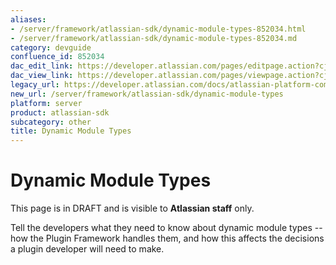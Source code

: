 ```yaml
---
aliases:
- /server/framework/atlassian-sdk/dynamic-module-types-852034.html
- /server/framework/atlassian-sdk/dynamic-module-types-852034.md
category: devguide
confluence_id: 852034
dac_edit_link: https://developer.atlassian.com/pages/editpage.action?cjm=wozere&pageId=852034
dac_view_link: https://developer.atlassian.com/pages/viewpage.action?cjm=wozere&pageId=852034
legacy_url: https://developer.atlassian.com/docs/atlassian-platform-common-components/plugin-framework/behind-the-scenes-in-the-plugin-framework/dynamic-module-types
new_url: /server/framework/atlassian-sdk/dynamic-module-types
platform: server
product: atlassian-sdk
subcategory: other
title: Dynamic Module Types
---
```

# Dynamic Module Types

This page is in DRAFT and is visible to **Atlassian staff** only.  
  
Tell the developers what they need to know about dynamic module types -- how the Plugin Framework handles them, and how this affects the decisions a plugin developer will need to make.














